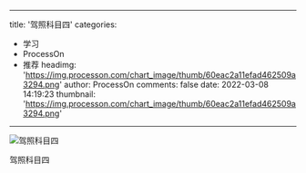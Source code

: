 
---
title: '驾照科目四'
categories: 
 - 学习
 - ProcessOn
 - 推荐
headimg: 'https://img.processon.com/chart_image/thumb/60eac2a11efad462509a3294.png'
author: ProcessOn
comments: false
date: 2022-03-08 14:19:23
thumbnail: 'https://img.processon.com/chart_image/thumb/60eac2a11efad462509a3294.png'
---

<div>   
<img class="thumb" alt="驾照科目四" src="https://img.processon.com/chart_image/thumb/60eac2a11efad462509a3294.png" referrerpolicy="no-referrer">
<p>驾照科目四</p>  
</div>
            